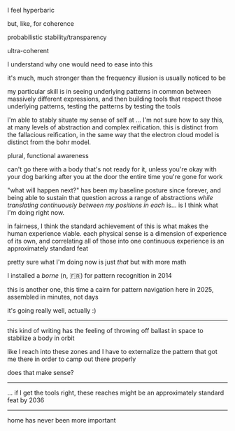 I feel hyperbaric

but, like, for coherence

probabilistic stability/transparency

ultra-coherent

I understand why one would need to ease into this

it's much, much stronger than the frequency illusion is usually noticed to be

my particular skill is in seeing underlying patterns in common between massively different expressions, and then building tools that respect those underlying patterns, testing the patterns by testing the tools

I'm able to stably situate my sense of self at ... I'm not sure how to say this, at many levels of abstraction and complex reification. this is distinct from the fallacious reification, in the same way that the electron cloud model is distinct from the bohr model.

plural, functional awareness

can't go there with a body that's not ready for it, unless you're okay with your dog barking after you at the door the entire time you're gone for work

"what will happen next?" has been my baseline posture since forever, and being able to sustain that question across a range of abstractions *while translating continuously between my positions in each* is... is I think what I'm doing right now.

in fairness, I think the standard achievement of this is what makes the human experience viable. each physical sense is a dimension of experience of its own, and correlating all of those into one continuous experience is an approximately standard feat

pretty sure what I'm doing now is just *that* but with more math

I installed a *borne* (n, 🇫🇷) for pattern recognition in 2014

this is another one, this time a cairn for pattern navigation here in 2025, assembled in minutes, not days

it's going really well, actually :)

---

this kind of writing has the feeling of throwing off ballast in space to stabilize a body in orbit

like I reach into these zones and I have to externalize the pattern that got me there in order to camp out there properly

does that make sense?

---

... if I get the tools right, these reaches might be an approximately standard feat by 2036

---

home has never been more important

